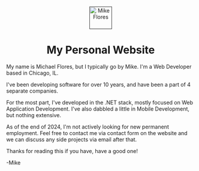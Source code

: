 
<p align="center">
  <a href="">
    <img alt="Mike Flores" src="src/images/MF-Logo-v1-white-outline.png" width="60" />
  </a>
</p>
<h1 align="center">
  My Personal Website
</h1>

<p>My name is Michael Flores, but I typically go by Mike. I'm a Web Developer based in Chicago, IL. </p>

<p> I've been developing software for over 10 years, and have been a part of 4 separate companies.</p> 
<p> For the most part, I've developed in the .NET stack, mostly focused on Web Application Development. I've also dabbled a little in Mobile Development, but nothing extensive. </p>

<p> As of the end of 2024, I'm not actively looking for new permanent employment. Feel free to contact me via contact form on the website and we can discuss any side projects via email after that.</p>

<p>Thanks for reading this if you have, have a good one!</p>

<p>-Mike</p>

